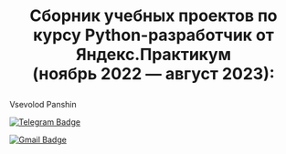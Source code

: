 # <p align="center">Сборник учебных проектов по курсу Python-разработчик от Яндекс.Практикум<br/> (ноябрь 2022 — август 2023):</p>


Vsevolod Panshin 

[![Telegram Badge](https://img.shields.io/badge/-vsevolod.panshin-blue?style=social&logo=telegram&link=https://t.me/savichx)](https://t.me/VPanshin)

[![Gmail Badge](https://img.shields.io/badge/vsevolod.panshin@gmail.com-c14438?style=flat&logo=Gmail&logoColor=white&link=mailto:vsevolodpanshin.mv@gmail.com)](mailto:vsevolodpanshin@gmail.com)
